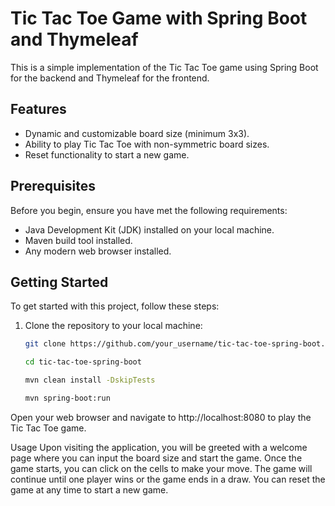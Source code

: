 # Tic Tac Toe Game with Spring Boot and Thymeleaf

This is a simple implementation of the Tic Tac Toe game using Spring Boot for the backend and Thymeleaf for the frontend.

## Features

- Dynamic and customizable board size (minimum 3x3).
- Ability to play Tic Tac Toe with non-symmetric board sizes.
- Reset functionality to start a new game.

## Prerequisites

Before you begin, ensure you have met the following requirements:

- Java Development Kit (JDK) installed on your local machine.
- Maven build tool installed.
- Any modern web browser installed.

## Getting Started

To get started with this project, follow these steps:

1. Clone the repository to your local machine:
   ```sh
   git clone https://github.com/your_username/tic-tac-toe-spring-boot.git

   cd tic-tac-toe-spring-boot
   
   mvn clean install -DskipTests

   mvn spring-boot:run

Open your web browser and navigate to http://localhost:8080 to play the Tic Tac Toe game.

Usage
Upon visiting the application, you will be greeted with a welcome page where you can input the board size and start the game.
Once the game starts, you can click on the cells to make your move.
The game will continue until one player wins or the game ends in a draw.
You can reset the game at any time to start a new game.